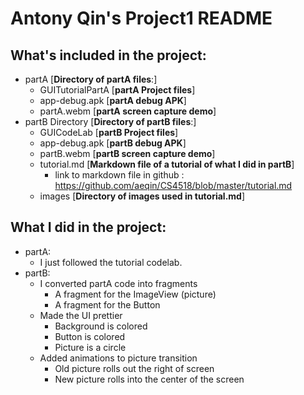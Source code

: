 # Antony Qin's Project1 README

## What's included in the project:
* partA [**Directory of partA files**:]
    * GUITutorialPartA [**partA Project files**]
    * app-debug.apk [**partA debug APK**]
    * partA.webm [**partA screen capture demo**]
* partB Directory [**Directory of partB files**:]
    * GUICodeLab [**partB Project files**]
    * app-debug.apk [**partB debug APK**]
    * partB.webm [**partB screen capture demo**]
    * tutorial.md [**Markdown file of a tutorial of what I did in partB**]
        * link to markdown file in github : https://github.com/aeqin/CS4518/blob/master/tutorial.md
    * images [**Directory of images used in tutorial.md**]
    
## What I did in the project:
* partA:
    * I just followed the tutorial codelab.
* partB:
    * I converted partA code into fragments
        * A fragment for the ImageView (picture)
        * A fragment for the Button
    * Made the UI prettier
        * Background is colored
        * Button is colored
        * Picture is a circle
    * Added animations to picture transition
        * Old picture rolls out the right of screen
        * New picture rolls into the center of the screen
